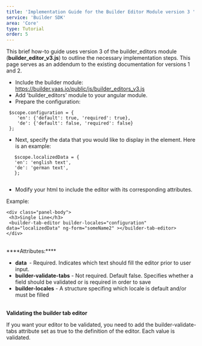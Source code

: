 ```yaml
---
title: 'Implementation Guide for the Builder Editor Module version 3 '
service: 'Builder SDK'
area: 'Core'
type: Tutorial
order: 5
---
```


This brief how-to guide uses version 3 of the builder_editors module (**builder_editor_v3.js**) to outline the necessary implementation steps. This page serves as an addendum to the existing documentation for versions 1 and 2.


* Include the builder module: https://builder.yaas.io/public/js/builder_editors_v3.js<br>
* Add 'builder_editors' module to your angular module.<br>
* Prepare the configuration: <br>

```
 $scope.configuration = {
    'en': {'default': true, 'required': true},
    'de': {'default': false, 'required': false}
 };

```
* Next, specify the data that you would like to display in the element.  Here is an example:             

```
   $scope.localizedData = {
   'en': 'english text',
   'de': 'german text',
   };
   
```
* Modify your html to include the editor with its corresponding attributes.

Example:

```
<div class="panel-body">
 <h3>Single Line</h3>
 <builder-tab-editor builder-locales="configuration" data="localizedData" ng-form="someName2" ></builder-tab-editor>
</div>

```
<br>
****Attributes:****

- **data** - Required. Indicates which text should fill the editor prior to user input.
- **builder-validate-tabs** - Not required. Default false. Specifies whether a field should be validated or is required in order to save
- **builder-locales** - A structure specifing which locale is default and/or must be filled<br>
  

****Validating the builder tab editor****

If you want your editor to be validated, you need to add the builder-validate-tabs attribute set as true to the definition of the editor. Each value is validated.